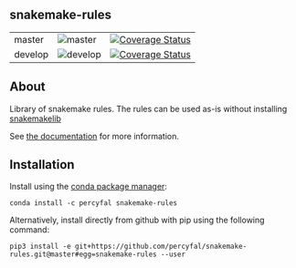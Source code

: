 ## snakemake-rules

<table>
<tr>
<td>master</td>	
<td><img src="https://travis-ci.org/percyfal/snakemake-rules.svg?branch=master" alt="master" /></td>
<td> <a href='https://coveralls.io/github/percyfal/snakemake-rules?branch=master'><img src='https://coveralls.io/repos/github/percyfal/snakemake-rules/badge.svg?branch=master' alt='Coverage Status' /></a>
</td>
</tr>
<tr>
<td>develop</td>
<td><img src="https://travis-ci.org/percyfal/snakemake-rules.svg?branch=develop" alt="develop" /></td>
<td> <a href='https://coveralls.io/github/percyfal/snakemake-rules?branch=develop'><img src='https://coveralls.io/repos/github/percyfal/snakemake-rules/badge.svg?branch=develop' alt='Coverage Status' /></a>
</td>
</tr>
</table>

## About

Library of snakemake rules. The rules can be used as-is without installing [snakemakelib](http://snakemakelib.readthedocs.org/en/latest/index.html)

See [the documentation](http://snakemake-rules.readthedocs.org/en/latest/index.html)
for more information.

## Installation


Install using the [conda package manager](http://conda.pydata.org/docs/):

	conda install -c percyfal snakemake-rules

Alternatively, install directly from github with pip using the
following command:

	pip3 install -e git+https://github.com/percyfal/snakemake-rules.git@master#egg=snakemake-rules --user
